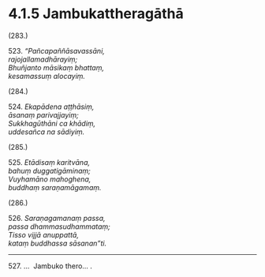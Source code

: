 # 4.1.5 Jambukattheragāthā

(283.)

523\. _“Pañcapaññāsavassāni,_  
_rajojallamadhārayiṃ;_  
_Bhuñjanto māsikaṃ bhattaṃ,_  
_kesamassuṃ alocayiṃ._  

(284.)

524\. _Ekapādena aṭṭhāsiṃ,_  
_āsanaṃ parivajjayiṃ;_  
_Sukkhagūthāni ca khādiṃ,_  
_uddesañca na sādiyiṃ._  

(285.)

525\. _Etādisaṃ karitvāna,_  
_bahuṃ duggatigāminaṃ;_  
_Vuyhamāno mahoghena,_  
_buddhaṃ saraṇamāgamaṃ._  

(286.)

526\. _Saraṇagamanaṃ passa,_  
_passa dhammasudhammataṃ;_  
_Tisso vijjā anuppattā,_  
_kataṃ buddhassa sāsanan”ti._  

---

527\. …  Jambuko thero… .
